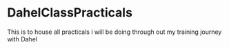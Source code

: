 # DahelClassPracticals
This is to house all practicals i will be doing through out my training journey with Dahel
